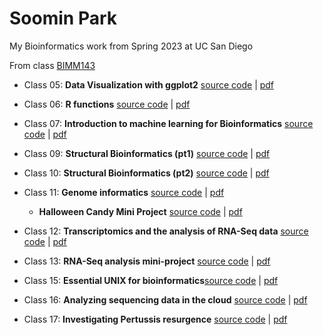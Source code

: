 # Soomin Park
My Bioinformatics work from Spring 2023 at UC San Diego

From class [BIMM143](https://bioboot.github.io/bimm143_S23/)

- Class 05: **Data Visualization with ggplot2** [source code](https://github.com/soominpark33/bimm143/blob/main/class05/class05.qmd) | [pdf](https://github.com/soominpark33/bimm143/blob/main/class05/class05.pdf)

- Class 06: **R functions** [source code](https://github.com/soominpark33/bimm143/blob/main/class06/class6.qmd) | [pdf](https://github.com/soominpark33/bimm143/blob/main/class06/Lab6.pdf)

- Class 07: **Introduction to machine learning for Bioinformatics** [source code](https://github.com/soominpark33/bimm143/blob/main/class07/class07.qmd) | [pdf](https://github.com/soominpark33/bimm143/blob/main/class07/class07.pdf)

- Class 09: **Structural Bioinformatics (pt1)** [source code](https://github.com/soominpark33/bimm143/blob/main/class09/class9.qmd) | [pdf](https://github.com/soominpark33/bimm143/blob/main/class09/class9.pdf)

- Class 10: **Structural Bioinformatics (pt2)** [source code](https://github.com/soominpark33/bimm143/blob/main/class10/class10.qmd) | [pdf](https://github.com/soominpark33/bimm143/blob/main/class10/class10.pdf)

- Class 11: **Genome informatics** [source code](https://github.com/soominpark33/bimm143/blob/main/class11online/genomeinformatics.qmd) | [pdf](https://github.com/soominpark33/bimm143/blob/main/class11online/class11hw.pdf)
   
   - **Halloween Candy Mini Project** [source code](https://github.com/soominpark33/bimm143/blob/main/Class11/halloweencandy.qmd) | [pdf](https://github.com/soominpark33/bimm143/blob/main/Class11/halloweencandy.pdf)

- Class 12: **Transcriptomics and the analysis of RNA-Seq data** [source code](https://github.com/soominpark33/bimm143/blob/main/class12/class12.qmd) | [pdf](https://github.com/soominpark33/bimm143/blob/main/class12/class12.pdf)

- Class 13: **RNA-Seq analysis mini-project** [source code](https://github.com/soominpark33/bimm143/blob/main/Class13/Class13.qmd) | [pdf](https://github.com/soominpark33/bimm143/blob/main/Class13/Class13.pdf)

- Class 15: **Essential UNIX for bioinformatics**[source code](https://github.com/soominpark33/bimm143/blob/main/class15/homework15.qmd) | [pdf](https://github.com/soominpark33/bimm143/blob/main/class15/homework15.pdf)

- Class 16: **Analyzing sequencing data in the cloud** [source code](https://github.com/soominpark33/bimm143/blob/main/lab16ec/lab16ec.qmd) | [pdf](https://github.com/soominpark33/bimm143/blob/main/lab16ec/lab16ec.pdf)

- Class 17: **Investigating Pertussis resurgence** [source code](https://github.com/soominpark33/bimm143/blob/main/class17pertussis/Pertussis.qmd) | [pdf](https://github.com/soominpark33/bimm143/blob/main/class17pertussis/Pertussis.pdf)

